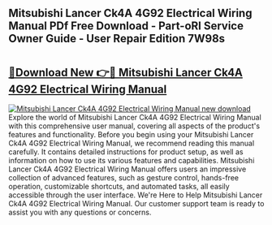 ## Mitsubishi Lancer Ck4A 4G92 Electrical Wiring Manual PDf Free Download - Part-oRI Service Owner Guide - User Repair Edition 7W98s

# <h2><a href="http://bc72027.oget.top/?id=Mitsubishi+Lancer+Ck4A+4G92+Electrical+Wiring+Manual">🔗Download New 👉🔴 Mitsubishi Lancer Ck4A 4G92 Electrical Wiring Manual</a></h2>

[![Mitsubishi Lancer Ck4A 4G92 Electrical Wiring Manual new download](https://i.imgur.com/5g1atiW.png)](http://bc72027.oget.top/?id=Mitsubishi+Lancer+Ck4A+4G92+Electrical+Wiring+Manual)
Explore the world of Mitsubishi Lancer Ck4A 4G92 Electrical Wiring Manual with this comprehensive user manual, covering all aspects of the product's features and functionality. Before you begin using your Mitsubishi Lancer Ck4A 4G92 Electrical Wiring Manual, we recommend reading this manual carefully. It contains detailed instructions for product setup, as well as information on how to use its various features and capabilities. Mitsubishi Lancer Ck4A 4G92 Electrical Wiring Manual offers users an impressive collection of advanced features, such as gesture control, hands-free operation, customizable shortcuts, and automated tasks, all easily accessible through the user interface. We're Here to Help Mitsubishi Lancer Ck4A 4G92 Electrical Wiring Manual. Our customer support team is ready to assist you with any questions or concerns.
